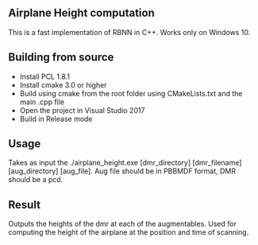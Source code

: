 ## Airplane Height computation

This is a fast implementation of RBNN in C++. Works only on Windows 10.

## Building from source

- Install PCL 1.8.1
- Install cmake 3.0 or higher
- Build using cmake from the root folder using CMakeLists.txt and the main .cpp file
- Open the project in Visual Studio 2017
- Build in Release mode

## Usage
Takes as input the ./airplane_height.exe [dmr_directory] [dmr_filename] [aug_directory] [aug_file].
Aug file should be in PBBMDF format, DMR should be a pcd.

## Result
Outputs the heights of the dmr at each of the augmentables. Used for computing the height of the airplane at the position and
time of scanning.


